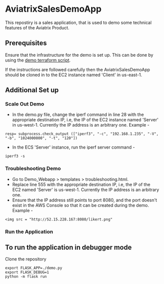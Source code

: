 # AviatrixSalesDemoApp
This repostiry is a sales application, that is used to demo some technical features of the Aviatrix Product.

## Prerequisites
Ensure that the infrastructure for the demo is set up. This can be done by using the [demo terraform script](https://github.com/AviatrixSystems/AviatrixSalesDemoInfra). 

If the instructions are followed carefully then the AviatrixSalesDemoApp should be cloned in to the EC2 instance named 'Client' in us-east-1. 

## Additional Set up 

### Scale Out Demo

* In the demo.py file, change the iperf command in line 28 with the appropriate destination IP, i.e, the IP of the EC2 instance named 'Server' in us-west-1. Currently the IP address is an arbitrary one. Example -
 ```
 resp= subprocess.check_output (["iperf3", "-c", "192.168.1.235", "-V", "-b", "1024000000", "-t", "120"])
 ```

* In the ECS 'Server' instance, run the iperf server command - 
```
iperf3 -s
```

### Troubleshooting Demo

* Go to Demo_Webapp > templates > troubleshooting.html.
* Replace line 555 with the appropriate destination IP, i.e, the IP of the EC2 named 'Server' is us-west-1. Currently the IP address is an arbitrary one. 
* Ensure that the IP address still points to port 8080, and the port doesn't exist in the AWS Console so that it can be created during the demo. Example - 
```
<img src = "http://52.15.228.167:8080/likert.png" 

```

### Run the Application 
## To run the application in debugger mode
Clone the repository

```
export FLASK_APP=./demo.py
export FLASK_DEBUG=1
python -m flask run
```

